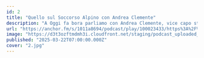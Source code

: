 ```yaml
---
id: 2
title: "Quello sul Soccorso Alpino con Andrea Clemente"
description: "A Oggi fa bora parliamo con Andrea Clemente, vice capo stazione del Corpo Nazionale del Soccorso Alpino e Speleologico di Trieste.\nScopriremo come si svolgono le operazioni di soccorso nel nostro territorio, quali sono le sfide più grandi per i volontari e quali precauzioni dovrebbero prendere gli escursionisti per evitare incidenti. Dal Carso alle Alpi, il Soccorso Alpino è sempre pronto a intervenire: come si diventa soccorritori? Quali sono gli interventi più comuni?"
url: "https://anchor.fm/s/1011a8694/podcast/play/100023433/https%3A%2F%2Fd3ctxlq1ktw2nl.cloudfront.net%2Fstaging%2F2025-2-18%2F84361487-d324-8024-d77b-adc201f255db.mp3"
image: "https://d3t3ozftmdmh3i.cloudfront.net/staging/podcast_uploaded_episode/43034829/43034829-1742291427877-2f2ae69ecc678.jpg"
published: "2025-03-22T07:00:00.000Z"
cover: "2.jpg"
---
```

